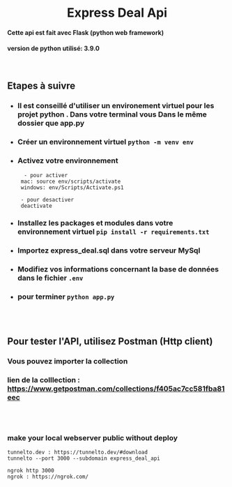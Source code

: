 # <center>**Express Deal Api**</center>

#### Cette api est fait avec **Flask** (python web framework)

#### version de python utilisé: **3.9.0**

<br>

## **Etapes à suivre**

- ### Il est conseillé d'utiliser un environement virtuel pour les projet python . Dans votre terminal vous Dans le même dossier que app.py
- ### Créer un environnement virtuel `python -m venv env`

- ### Activez votre environnement

  ```
    - pour activer
   mac: source env/scripts/activate
   windows: env/Scripts/Activate.ps1

   - pour desactiver
   deactivate
  ```

- ### Installez les packages et modules dans votre environnement virtuel `pip install -r requirements.txt`

- ### Importez express_deal.sql dans votre serveur MySql

- ### Modifiez vos informations concernant la base de données dans le fichier `.env`

- ### pour terminer `python app.py`

<br>
<br>

## Pour tester l'API, utilisez **Postman** (Http client)

### Vous pouvez importer la collection

### lien de la colllection : https://www.getpostman.com/collections/f405ac7cc581fba81eec

<br>
<br>

### **make your local webserver public without deploy**

```
tunnelto.dev : https://tunnelto.dev/#download
tunnelto --port 3000 --subdomain express_deal_api

ngrok http 3000
ngrok : https://ngrok.com/

```
